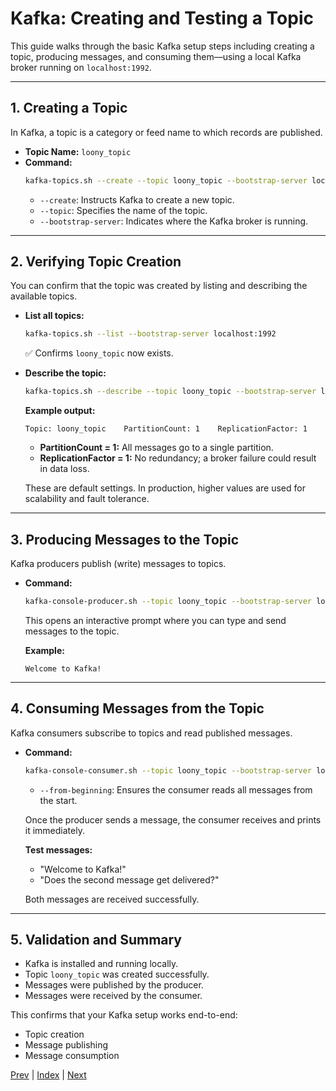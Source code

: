 # Kafka: Creating and Testing a Topic

This guide walks through the basic Kafka setup steps including creating a topic, producing messages, and consuming them—using a local Kafka broker running on `localhost:1992`.

---

## 1. Creating a Topic

In Kafka, a topic is a category or feed name to which records are published.

- **Topic Name:** `loony_topic`
- **Command:**
  ```bash
  kafka-topics.sh --create --topic loony_topic --bootstrap-server localhost:1992
  ```
  - `--create`: Instructs Kafka to create a new topic.
  - `--topic`: Specifies the name of the topic.
  - `--bootstrap-server`: Indicates where the Kafka broker is running.

---

## 2. Verifying Topic Creation

You can confirm that the topic was created by listing and describing the available topics.

- **List all topics:**
  ```bash
  kafka-topics.sh --list --bootstrap-server localhost:1992
  ```
  ✅ Confirms `loony_topic` now exists.

- **Describe the topic:**
  ```bash
  kafka-topics.sh --describe --topic loony_topic --bootstrap-server localhost:1992
  ```
  **Example output:**
  ```
  Topic: loony_topic    PartitionCount: 1    ReplicationFactor: 1
  ```
  - **PartitionCount = 1:** All messages go to a single partition.
  - **ReplicationFactor = 1:** No redundancy; a broker failure could result in data loss.
  
  These are default settings. In production, higher values are used for scalability and fault tolerance.

---

## 3. Producing Messages to the Topic

Kafka producers publish (write) messages to topics.

- **Command:**
  ```bash
  kafka-console-producer.sh --topic loony_topic --bootstrap-server localhost:1992
  ```
  This opens an interactive prompt where you can type and send messages to the topic.

  **Example:**
  ```
  Welcome to Kafka!
  ```

---

## 4. Consuming Messages from the Topic

Kafka consumers subscribe to topics and read published messages.

- **Command:**
  ```bash
  kafka-console-consumer.sh --topic loony_topic --bootstrap-server localhost:1992 --from-beginning
  ```
  - `--from-beginning`: Ensures the consumer reads all messages from the start.

  Once the producer sends a message, the consumer receives and prints it immediately.

  **Test messages:**
  - "Welcome to Kafka!"
  - "Does the second message get delivered?"

  Both messages are received successfully.

---

## 5. Validation and Summary

- Kafka is installed and running locally.
- Topic `loony_topic` was created successfully.
- Messages were published by the producer.
- Messages were received by the consumer.

This confirms that your Kafka setup works end-to-end:
- Topic creation
- Message publishing
- Message consumption

[Prev](04.EndToEndLatency.md) | [Index](../INDEX.md) | [Next](06.BrokerSetup.md)

